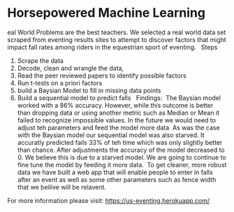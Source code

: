 
# Horsepowered Machine Learning 
eal World Problems are the best teachers. We selected a real world data set scraped from eventing results sites to attempt to discover factors that might impact fall rates among riders in the equestrian sport of eventing. 
​
​
Steps
​
1. Scrape the data
2. Decode, clean and wrangle the data,
3. Read the peer reviewed papers to identify possible factors
4. Run t-tests on a priori factors
5. build a Baysian Model to fill in missing data points
6. Build a sequential model to predict falls
​
​
Findings:
​
The Baysian model worked with a 86% accuracy. However, while this outcome is better than dropping data or  using another metric such as Median or Mean it failed to recognize impossible values. In the future we would need to adjust teh parameters and feed the model more data 
​
As was the case with the Baysian model our sequential model was also starved. It accuratly predicted fails 33% of teh time which was only slightly better than chance. After adjustments the accuracy of the model decreased to 0. We believe this is due to a starved model. We are going to continue to fine tune the model by feeding it more data. 
​
To get cleaner, more robust data we have built a web app that will enable people to enter in falls after an event as well as some other parameters such as fence width that we beilive will be relavent. 

For more information please visit: https://us-eventing.herokuapp.com/
